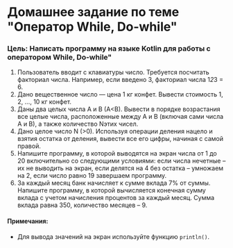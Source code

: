 # Домашнее задание по теме "Оператор While, Do-while"

### Цель: Написать программу на языке Kotlin для работы с оператором While, Do-while"

1. Пользователь вводит с клавиатуры число. Требуется посчитать факториал числа. Например, если введено 3, факториал числа 1*2*3 = 6.
2. Дано вещественное число — цена 1 кг конфет. Вывести стоимость 1, 2, …, 10 кг конфет.
3. Даны два целых числа A и B (A<B). Вывести в порядке возрастания все целые числа, расположенные между A и B (включая сами числа A и B), а также количество Nэтих чисел.
4. Дано целое число N (>0). Используя операции деления нацело и взятия остатка от деления, вывести все его цифры, начиная с самой правой.
5. Напишите программу, в которой выводятся на экран числа от 1 до 20 включительно со следующими условиями: если числа нечетные – их не выводить на экран, если делятся на 4 без остатка – умножаем на 2, если число равно 19 завершаем программу.
6. За каждый месяц банк начисляет к сумме вклада 7% от суммы. Напишите программу, в которой вычисляется конечная сумму вклада с учетом начисления процентов за каждый месяц. Сумма вклада равна 350, количество месяцев – 9.


#### Примечания:
- Для вывода значений на экран используйте функцию `println()`.